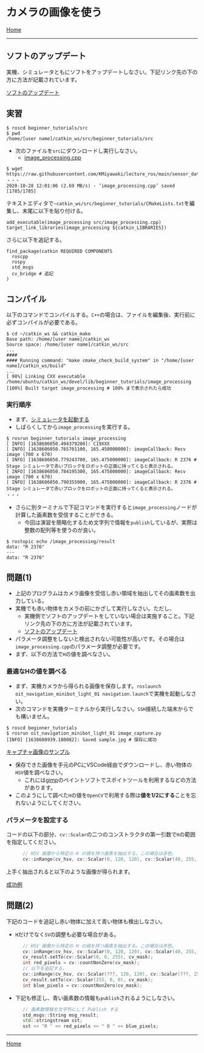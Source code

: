 # カメラの画像を使う

[Home](./Home.md)

---

## ソフトのアップデート

実機、シミュレータともにソフトをアップデートしなさい。下記リンク先の下の方に方法が記載されています。

[ソフトのアップデート](https://github.com/KMiyawaki/oit_navigation_minibot_light_01#%E3%82%BD%E3%83%95%E3%83%88%E3%81%AE%E3%82%A2%E3%83%83%E3%83%97%E3%83%87%E3%83%BC%E3%83%88)

## 実習

```shell
$ roscd beginner_tutorials/src
$ pwd
/home/[user name]/catkin_ws/src/beginner_tutorials/src
```

- 次のファイルを`src`にダウンロードし実行しなさい。
  - [image_processing.cpp](https://raw.githubusercontent.com/KMiyawaki/lecture_ros/main/sensor_data/camera/image_processing.cpp)

```shell
$ wget https://raw.githubusercontent.com/KMiyawaki/lecture_ros/main/sensor_data/camera/image_processing.cpp
・・・
2020-10-28 12:01:06 (2.69 MB/s) - ‘image_processing.cpp’ saved [1785/1785]
```

テキストエディタで`~catkin_ws/src/beginner_tutorials/CMakeLists.txt`を編集し、末尾に以下を貼り付ける。

```text
add_executable(image_processing src/image_processing.cpp)
target_link_libraries(image_processing ${catkin_LIBRARIES})
```

さらに以下を追記する。

```text
find_package(catkin REQUIRED COMPONENTS
  roscpp
  rospy
  std_msgs
  cv_bridge # 追記
)
```

## コンパイル

以下のコマンドでコンパイルする。`C++`の場合は、ファイルを編集後、実行前に必ずコンパイルが必要である。

```shell
$ cd ~/catkin_ws && catkin_make
Base path: /home/[user name]/catkin_ws
Source space: /home/[user name]/catkin_ws/src
...
####
#### Running command: "make cmake_check_build_system" in "/home/[user name]/catkin_ws/build"
...
[ 98%] Linking CXX executable /home/ubuntu/catkin_ws/devel/lib/beginner_tutorials/image_processing
[100%] Built target image_processing # 100% まで表示されたら成功
```

### 実行順序

- まず、[シミュレータを起動する](../stage_simulator/stage_simulator_01.md)
- しばらくしてから`image_processing`を実行する。

```shell
$ rosrun beginner_tutorials image_processing 
[ INFO] [1638606050.494379200]: C19XXX
[ INFO] [1638606050.765701100, 165.450000000]: imageCallback: Recv image (700 x 670)
[ INFO] [1638606050.779243700, 165.475000000]: imageCallback: R 2376 # Stage シミュレータで赤いブロックをロボットの正面に持ってくると表示される。
[ INFO] [1638606050.784195300, 165.475000000]: imageCallback: Recv image (700 x 670)
[ INFO] [1638606050.790355000, 165.475000000]: imageCallback: R 2376 # Stage シミュレータで赤いブロックをロボットの正面に持ってくると表示される。
・・・
```

- さらに別ターミナルで下記コマンドを実行すると`image_processing`ノードが計算した画素数を受信することができる。
  - 今回は演習を簡略化するため文字列で情報を`publish`しているが、実際は整数の配列等を使うのが良い。

```shell
$ rostopic echo /image_processing/result
data: "R 2376"
---
data: "R 2376"
```

## 問題(1)

- 上記のプログラムはカメラ画像を受信し赤い領域を抽出してその画素数を出力している。
- 実機でも赤い物体をカメラの前にかざして実行しなさい。ただし、
  - 実機側でソフトのアップデートをしていない場合は実施すること。下記リンク先の下の方に方法が記載されています。
  - [ソフトのアップデート](https://github.com/KMiyawaki/oit_navigation_minibot_light_01#%E3%82%BD%E3%83%95%E3%83%88%E3%81%AE%E3%82%A2%E3%83%83%E3%83%97%E3%83%87%E3%83%BC%E3%83%88)
- パラメータ調整をしないと検出されない可能性が高いです。その場合は`image_processing.cpp`のパラメータ調整が必要です。
- まず、以下の方法で`H`の値を調べなさい。

### 最適なHの値を調べる

- まず、実機カメラから得られる画像を保存します。`roslaunch oit_navigation_minibot_light_01 navigation.launch`で実機を起動しなさい。
- 次のコマンドを実機ターミナルから実行しなさい。`SSH`接続した端末からでも構いません。

```shell
$ roscd beginner_tutorials
$ rosrun oit_navigation_minibot_light_01 image_capture.py 
[INFO] [1638608939.180082]: Saved sample.jpg # 保存に成功 
```

[キャプチャ画像のサンプル](./camera/sample.jpg)

- 保存できた画像を手元のPCにVSCode経由でダウンロードし、赤い物体の`HSV`値を調べなさい。
  - これには[gimp](https://forest.watch.impress.co.jp/library/software/gimp/)のペイントソフトでスポイトツールを利用するなどの方法があります。
- このようにして調べた`H`の値を`OpenCV`で利用する際は**値を1/2にする**ことを忘れないようにしてください。

### パラメータを設定する

コードの以下の部分、`cv::Scalar`の二つのコンストラクタの第一引数で`H`の範囲を指定してください。

```c++
      // HSV 画像から特定の H の値を持つ画素を抽出する。この場合は赤色。
      cv::inRange(cv_hsv, cv::Scalar(0, 120, 120), cv::Scalar(40, 255, 255), cv_mask); // ここのパラメータを調整する
```

上手く抽出されると以下のような画像が得られます。

[成功例](./camera/2021-12-04_182257.png)

## 問題(2)

下記のコードを追記し赤い物体に加えて青い物体も検出しなさい。

- `H`だけでなく`SV`の調整も必要な場合がある。

```c++
      // HSV 画像から特定の H の値を持つ画素を抽出する。この場合は赤色。
      cv::inRange(cv_hsv, cv::Scalar(0, 120, 120), cv::Scalar(40, 255, 255), cv_mask); // ここのパラメータを調整する
      cv_result.setTo(cv::Scalar(0, 0, 255), cv_mask);                                 // 抽出された部分を赤く塗りつぶす。
      int red_pixels = cv::countNonZero(cv_mask);                                      // 赤の画素数を数える。
      // 以下を追記する。
      cv::inRange(cv_hsv, cv::Scalar(???, 120, 120), cv::Scalar(???, 255, 255), cv_mask); // ここのパラメータを調整する
      cv_result.setTo(cv::Scalar(255, 0, 0), cv_mask);                                    // 抽出された部分を青く塗りつぶす。
      int blue_pixels = cv::countNonZero(cv_mask);                                        // 青の画素数を数える。
```

- 下記も修正し、青い画素数の情報も`publish`されるようにしなさい。

```c++
      // 画素数情報を文字列にして Publish する
      std_msgs::String msg_result;
      std::stringstream sst;
      sst << "R " << red_pixels << " B " << blue_pixels;
```

---

[Home](./Home.md)
